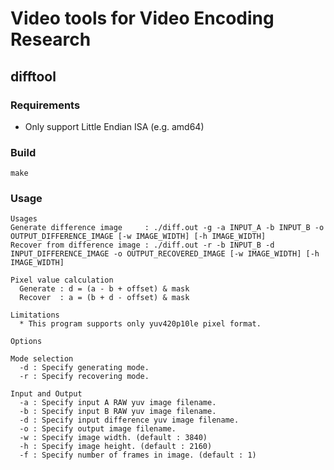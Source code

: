 # Video tools for Video Encoding Research

## difftool

### Requirements

* Only support Little Endian ISA (e.g. amd64)

### Build

```
make
```

### Usage

```
Usages
Generate difference image     : ./diff.out -g -a INPUT_A -b INPUT_B -o OUTPUT_DIFFERENCE_IMAGE [-w IMAGE_WIDTH] [-h IMAGE_WIDTH]
Recover from difference image : ./diff.out -r -b INPUT_B -d INPUT_DIFFERENCE_IMAGE -o OUTPUT_RECOVERED_IMAGE [-w IMAGE_WIDTH] [-h IMAGE_WIDTH]

Pixel value calculation
  Generate : d = (a - b + offset) & mask
  Recover  : a = (b + d - offset) & mask

Limitations
  * This program supports only yuv420p10le pixel format.

Options

Mode selection
  -d : Specify generating mode.
  -r : Specify recovering mode.

Input and Output
  -a : Specify input A RAW yuv image filename.
  -b : Specify input B RAW yuv image filename.
  -d : Specify input difference yuv image filename.
  -o : Specify output image filename.
  -w : Specify image width. (default : 3840)
  -h : Specify image height. (default : 2160)
  -f : Specify number of frames in image. (default : 1)
```
